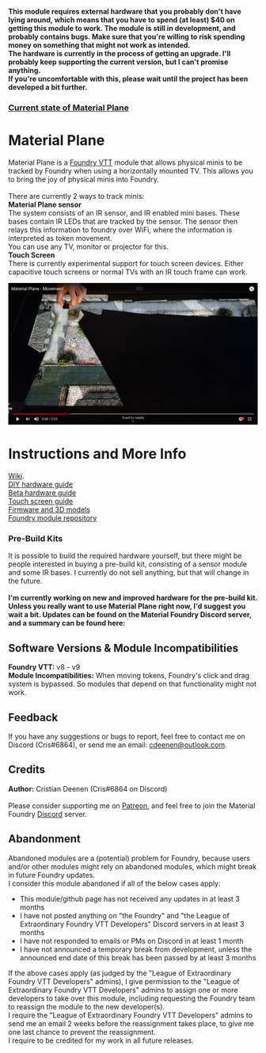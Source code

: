 <b>This module requires external hardware that you probably don't have lying around, which means that you have to spend (at least) $40 on getting this module to work. The module is still in development, and probably contains bugs. Make sure that you're willing to risk spending money on something that might not work as intended.<br>
The hardware is currently in the process of getting an upgrade. I'll probably keep supporting the current version, but I can't promise anything.<br>
If you're uncomfortable with this, please wait until the project has been developed a bit further.</b>

### <a href="https://github.com/CDeenen/MaterialPlane/wiki/Current-State-of-Material-Plane">Current state of Material Plane</a>

# Material Plane
Material Plane is a <a href="https://foundryvtt.com/">Foundry VTT</a> module that allows physical minis to be tracked by Foundry when using a horizontally mounted TV. This allows you to bring the joy of physical minis into Foundry.<br>
<br>
There are currently 2 ways to track minis:<br>
<b>Material Plane sensor</b><br>
The system consists of an IR sensor, and IR enabled mini bases. These bases contain IR LEDs that are tracked by the sensor. The sensor then relays this information to foundry over WiFi, where the information is interpreted as token movement.<br>
You can use any TV, monitor or projector for this.<br>
<b>Touch Screen</b><br>
There is currently experimental support for touch screen devices. Either capacitive touch screens or normal TVs with an IR touch frame can work.<br>

[![Youtube Video](https://github.com/CDeenen/MaterialPlane/blob/master/Img/Other/YoutubeVid.png)](https://youtu.be/y_IouB-SDnk "FoundryVTT IR Mini Control")

# Instructions and More Info
<a href="https://github.com/CDeenen/MaterialPlane/wiki">Wiki</a>.<br>
<a href="https://github.com/CDeenen/MaterialPlane/wiki/DIY-Hardware-Guide">DIY hardware guide</a><br>
<a href="https://github.com/CDeenen/MaterialPlane/wiki/Beta-Hardware-Guide">Beta hardware guide</a><br>
<a href="https://github.com/CDeenen/MaterialPlane/wiki/Touch-Screen-Guide">Touch screen guide</a><br>
<a href="https://github.com/CDeenen/MaterialPlane_Hardware">Firmware and 3D models</a><br>
<a href="https://github.com/CDeenen/MaterialPlane_Foundry">Foundry module repository</a>

### Pre-Build Kits
It is possible to build the required hardware yourself, but there might be people interested in buying a pre-build kit, consisting of a sensor module and some IR bases. I currently do not sell anything, but that will change in the future.<br>
<br>
<b>I'm currently working on new and improved hardware for the pre-build kit. Unless you really want to use Material Plane right now, I'd suggest you wait a bit. Updates can be found on the Material Foundry Discord server, and a summary can be found here:</b><br>

## Software Versions & Module Incompatibilities
<b>Foundry VTT:</b> v8 - v9<br>
<b>Module Incompatibilities:</b> When moving tokens, Foundry's click and drag system is bypassed. So modules that depend on that functionality might not work.<br>

## Feedback
If you have any suggestions or bugs to report, feel free to contact me on Discord (Cris#6864), or send me an email: cdeenen@outlook.com.

## Credits
<b>Author:</b> Cristian Deenen (Cris#6864 on Discord)<br>
<br>
Please consider supporting me on <a href="https://www.patreon.com/materialfoundry">Patreon</a>, and feel free to join the Material Foundry <a href="https://discord.gg/3hd4G6TkmA">Discord</a> server.

## Abandonment
Abandoned modules are a (potential) problem for Foundry, because users and/or other modules might rely on abandoned modules, which might break in future Foundry updates.<br>
I consider this module abandoned if all of the below cases apply:
<ul>
  <li>This module/github page has not received any updates in at least 3 months</li>
  <li>I have not posted anything on "the Foundry" and "the League of Extraordinary Foundry VTT Developers" Discord servers in at least 3 months</li>
  <li>I have not responded to emails or PMs on Discord in at least 1 month</li>
  <li>I have not announced a temporary break from development, unless the announced end date of this break has been passed by at least 3 months</li>
</ul>
If the above cases apply (as judged by the "League of Extraordinary Foundry VTT Developers" admins), I give permission to the "League of Extraordinary Foundry VTT Developers" admins to assign one or more developers to take over this module, including requesting the Foundry team to reassign the module to the new developer(s).<br>
I require the "League of Extraordinary Foundry VTT Developers" admins to send me an email 2 weeks before the reassignment takes place, to give me one last chance to prevent the reassignment.<br>
I require to be credited for my work in all future releases.
